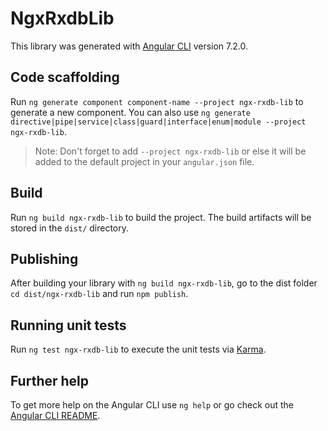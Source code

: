 # NgxRxdbLib

This library was generated with [Angular CLI](https://github.com/angular/angular-cli) version 7.2.0.

## Code scaffolding

Run `ng generate component component-name --project ngx-rxdb-lib` to generate a new component. You can also use `ng generate directive|pipe|service|class|guard|interface|enum|module --project ngx-rxdb-lib`.
> Note: Don't forget to add `--project ngx-rxdb-lib` or else it will be added to the default project in your `angular.json` file. 

## Build

Run `ng build ngx-rxdb-lib` to build the project. The build artifacts will be stored in the `dist/` directory.

## Publishing

After building your library with `ng build ngx-rxdb-lib`, go to the dist folder `cd dist/ngx-rxdb-lib` and run `npm publish`.

## Running unit tests

Run `ng test ngx-rxdb-lib` to execute the unit tests via [Karma](https://karma-runner.github.io).

## Further help

To get more help on the Angular CLI use `ng help` or go check out the [Angular CLI README](https://github.com/angular/angular-cli/blob/master/README.md).
